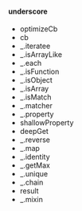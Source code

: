 #### underscore
- optimizeCb
- cb
- _.iteratee
- _.isArrayLike
- _.each
- _.isFunction
- _.isObject
- _.isArray
- _.isMatch
- _.matcher
- _.property
- shallowProperty
- deepGet
- _.reverse
- _.map
- _.identity
- _.getMax
- _.unique
- _.chain
- result
- _.mixin


